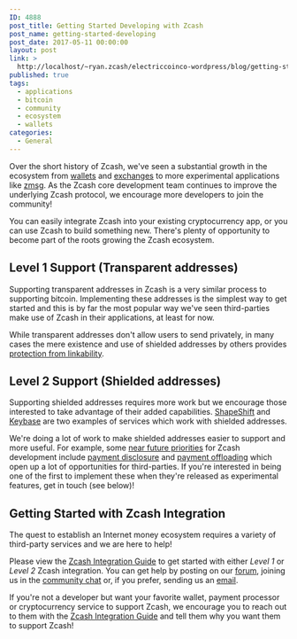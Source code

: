 ```yaml
---
ID: 4888
post_title: Getting Started Developing with Zcash
post_name: getting-started-developing
post_date: 2017-05-11 00:00:00
layout: post
link: >
  http://localhost/~ryan.zcash/electriccoinco-wordpress/blog/getting-started-developing/
published: true
tags:
  - applications
  - bitcoin
  - community
  - ecosystem
  - wallets
categories:
  - General
---
```

<p>Over the short history of Zcash, we've seen a substantial growth in the ecosystem from <a class="reference external" href="https://www.zcashcommunity.com/wallets/">wallets</a> and <a class="reference external" href="https://www.zcashcommunity.com/markets/">exchanges</a> to more experimental applications like <a class="reference external" href="https://github.com/whyrusleeping/zmsg">zmsg</a>. As the Zcash core development team continues to improve the underlying Zcash protocol, we encourage more developers to join the community!</p>
<p>You can easily integrate Zcash into your existing cryptocurrency app, or you can use Zcash to build something new. There's plenty of opportunity to become part of the roots growing the Zcash ecosystem.</p>
<div class="section" id="level-1-support-transparent-addresses">
<h2>Level 1 Support (Transparent addresses)</h2>
<p>Supporting transparent addresses in Zcash is a very similar process to supporting bitcoin. Implementing these addresses is the simplest way to get started and this is by far the most popular way we've seen third-parties make use of Zcash in their applications, at least for now.</p>
<p>While transparent addresses don't allow users to send privately, in many cases the mere existence and use of shielded addresses by others provides <a class="reference external" href="/blog/transaction-linkability/">protection from linkability</a>.</p>
</div>
<div class="section" id="level-2-support-shielded-addresses">
<h2>Level 2 Support (Shielded addresses)</h2>
<p>Supporting shielded addresses requires more work but we encourage those interested to take advantage of their added capabilities. <a class="reference external" href="https://shapeshift.io">ShapeShift</a> and <a class="reference external" href="https://keybase.io/blog/keybase-and-zcash">Keybase</a> are two examples of services which work with shielded addresses.</p>
<p>We're doing a lot of work to make shielded addresses easier to support and more useful. For example, some <a class="reference external" href="https://dev-electriccoinco-wordpress.pantheonsite.io/blog/the-near-future-of-zcash/">near future priorities</a> for Zcash development include <a class="reference external" href="https://github.com/zcash/zcash/pull/2159">payment disclosure</a> and <a class="reference external" href="https://github.com/zcash/zcash/pull/2120">payment offloading</a> which open up a lot of opportunities for third-parties. If you're interested in being one of the first to implement these when they're released as experimental features, get in touch (see below)!</p>
</div>
<div class="section" id="getting-started-with-zcash-integration">
<h2>Getting Started with Zcash Integration</h2>
<p>The quest to establish an Internet money ecosystem requires a variety of third-party services and we are here to help!</p>
<p>Please view the <a class="reference external" href="https://z.cash/support/zig.html">Zcash Integration Guide</a> to get started with either <cite>Level 1</cite> or <cite>Level 2</cite> Zcash integration. You can get help by posting on our <a class="reference external" href="https://forum.z.cash">forum</a>, joining us in the <a class="reference external" href="https://chat.zcashcommunity.com">community chat</a> or, if you prefer, sending us an <a class="reference external" href="mailto:info@z.cash">email</a>.</p>
<p>If you're not a developer but want your favorite wallet, payment processor or cryptocurrency service to support Zcash, we encourage you to reach out to them with the <a class="reference external" href="https://z.cash/support/zig.html">Zcash Integration Guide</a> and tell them why you want them to support Zcash!</p>
</div>